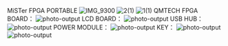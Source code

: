 MiSTer FPGA PORTABLE
![IMG_9300](https://github.com/user-attachments/assets/463d76c5-269f-40c2-9284-07038b6b4f5f)
![2(1)](https://github.com/user-attachments/assets/3893ae57-7fad-4d24-998c-ea7bacce4fd7)
![1(1)](https://github.com/user-attachments/assets/b4b9a884-46a1-4dfa-8835-f5819414c5a5)
QMTECH FPGA BOARD：
![photo-output](https://github.com/user-attachments/assets/8f174586-af15-4776-b2ce-ca58ed2a5c05)
LCD BOARD：
![photo-output](https://github.com/user-attachments/assets/8a088ed1-4e90-4b01-a529-81bb3cd63434)
USB HUB：
![photo-output](https://github.com/user-attachments/assets/3feb9c05-ca51-4e2f-b5b6-f76a1679852d)
POWER MODULE：
![photo-output](https://github.com/user-attachments/assets/9c8752b0-98c2-4454-b468-ffe6857169bb)
KEY：
![photo-output](https://github.com/user-attachments/assets/036a3c53-5f9f-4860-9095-88c8ecf3ce36)
![photo-output](https://github.com/user-attachments/assets/5624dc9c-2800-46c5-8b1e-97f1b6bd26b6)
